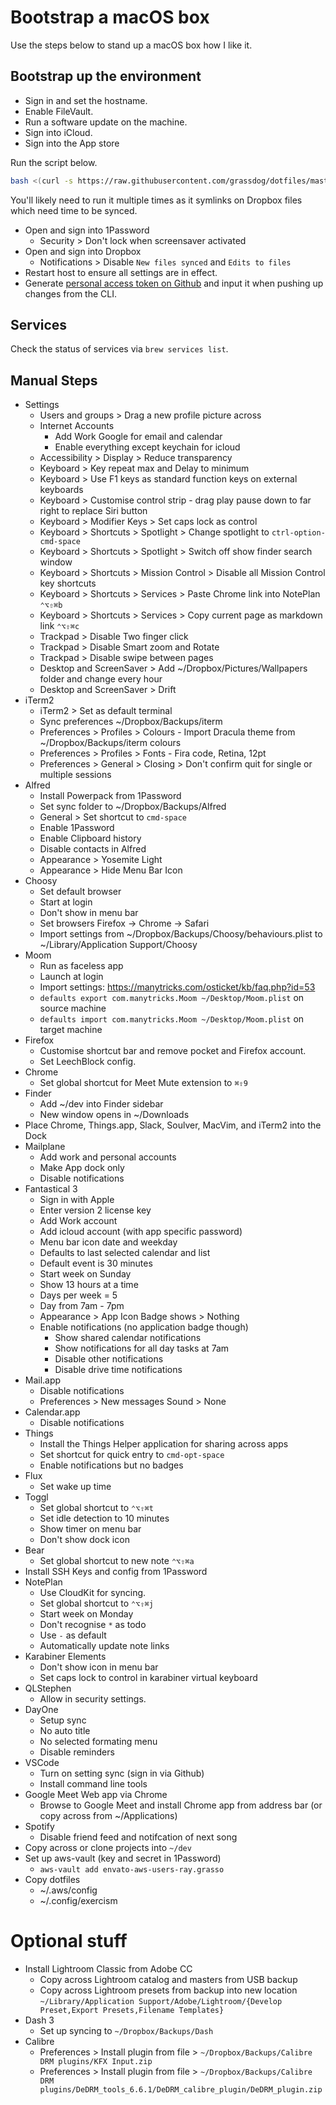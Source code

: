 # Bootstrap a macOS box

Use the steps below to stand up a macOS box how I like it.

## Bootstrap up the environment

- Sign in and set the hostname.
- Enable FileVault.
- Run a software update on the machine.
- Sign into iCloud.
- Sign into the App store

Run the script below.

```sh
bash <(curl -s https://raw.githubusercontent.com/grassdog/dotfiles/master/bootstrap.sh)
```

You'll likely need to run it multiple times as it symlinks on Dropbox files which need time to be synced.


- Open and sign into 1Password
    - Security > Don't lock when screensaver activated
- Open and sign into Dropbox
    - Notifications > Disable `New files synced` and `Edits to files`
- Restart host to ensure all settings are in effect.
- Generate [personal access token on Github](https://github.com/settings/tokens) and input it when pushing up changes from the CLI.

## Services

Check the status of services via `brew services list`.

## Manual Steps

- Settings
    - Users and groups > Drag a new profile picture across
    - Internet Accounts
        - Add Work Google for email and calendar
        - Enable everything except keychain for icloud
    - Accessibility > Display > Reduce transparency
    - Keyboard > Key repeat max and Delay to minimum
    - Keyboard > Use F1 keys as standard function keys on external keyboards
    - Keyboard > Customise control strip - drag play pause down to far right to replace Siri button
    - Keyboard > Modifier Keys > Set caps lock as control
    - Keyboard > Shortcuts > Spotlight > Change spotlight to `ctrl-option-cmd-space`
    - Keyboard > Shortcuts > Spotlight > Switch off show finder search window
    - Keyboard > Shortcuts > Mission Control > Disable all Mission Control key shortcuts
    - Keyboard > Shortcuts > Services > Paste Chrome link into NotePlan `⌃⌥⇧⌘b`
    - Keyboard > Shortcuts > Services > Copy current page as markdown link `⌃⌥⇧⌘c`
    - Trackpad > Disable Two finger click
    - Trackpad > Disable Smart zoom and Rotate
    - Trackpad > Disable swipe between pages
    - Desktop and ScreenSaver > Add ~/Dropbox/Pictures/Wallpapers folder and change every hour
    - Desktop and ScreenSaver > Drift
- iTerm2
    - iTerm2 > Set as default terminal
    - Sync preferences ~/Dropbox/Backups/iterm
    - Preferences > Profiles > Colours - Import Dracula theme from ~/Dropbox/Backups/iterm colours
    - Preferences > Profiles > Fonts - Fira code, Retina, 12pt 
    - Preferences > General > Closing > Don't confirm quit for single or multiple sessions
- Alfred
    - Install Powerpack from 1Password
    - Set sync folder to ~/Dropbox/Backups/Alfred
    - General > Set shortcut to `cmd-space`
    - Enable 1Password
    - Enable Clipboard history
    - Disable contacts in Alfred
    - Appearance > Yosemite Light
    - Appearance > Hide Menu Bar Icon
- Choosy
    - Set default browser
    - Start at login
    - Don't show in menu bar
    - Set browsers Firefox -> Chrome -> Safari
    - Import settings from ~/Dropbox/Backups/Choosy/behaviours.plist to ~/Library/Application Support/Choosy
- Moom
    - Run as faceless app
    - Launch at login
    - Import settings: https://manytricks.com/osticket/kb/faq.php?id=53
    - `defaults export com.manytricks.Moom ~/Desktop/Moom.plist` on source machine
    - `defaults import com.manytricks.Moom ~/Desktop/Moom.plist` on target machine
- Firefox
    - Customise shortcut bar and remove pocket and Firefox account.
    - Set LeechBlock config.
- Chrome
    - Set global shortcut for Meet Mute extension to `⌘⇧9`
- Finder
    - Add ~/dev into Finder sidebar
    - New window opens in ~/Downloads
- Place Chrome, Things.app, Slack, Soulver, MacVim, and iTerm2 into the Dock
- Mailplane
    - Add work and personal accounts
    - Make App dock only
    - Disable notifications
- Fantastical 3
    - Sign in with Apple
    - Enter version 2 license key
    - Add Work account
    - Add icloud account (with app specific password)
    - Menu bar icon date and weekday
    - Defaults to last selected calendar and list
    - Default event is 30 minutes
    - Start week on Sunday
    - Show 13 hours at a time
    - Days per week = 5
    - Day from 7am - 7pm
    - Appearance > App Icon Badge shows > Nothing
    - Enable notifications (no application badge though)
        - Show shared calendar notifications
        - Show notifications for all day tasks at 7am
        - Disable other notifications
        - Disable drive time notifications
- Mail.app
    - Disable notifications
    - Preferences > New messages Sound > None
- Calendar.app
    - Disable notifications
- Things
    - Install the Things Helper application for sharing across apps
    - Set shortcut for quick entry to `cmd-opt-space`
    - Enable notifications but no badges
- Flux
    - Set wake up time
- Toggl
    - Set global shortcut to `⌃⌥⇧⌘t` 
    - Set idle detection to 10 minutes
    - Show timer on menu bar
    - Don't show dock icon
- Bear
    - Set global shortcut to new note `⌃⌥⇧⌘a` 
- Install SSH Keys and config from 1Password
- NotePlan
    - Use CloudKit for syncing.
    - Set global shortcut to `⌃⌥⇧⌘j` 
    - Start week on Monday
    - Don't recognise `*` as todo
    - Use `-` as default
    - Automatically update note links
- Karabiner Elements
    - Don't show icon in menu bar
    - Set caps lock to control in karabiner virtual keyboard
- QLStephen
    - Allow in security settings.
- DayOne
    - Setup sync
    - No auto title
    - No selected formating menu
    - Disable reminders
- VSCode
    - Turn on setting sync (sign in via Github)
    - Install command line tools
- Google Meet Web app via Chrome
    - Browse to Google Meet and install Chrome app from address bar (or copy across from ~/Applications)
- Spotify
    - Disable friend feed and notifcation of next song
- Copy across or clone projects into `~/dev`
- Set up aws-vault (key and secret in 1Password)
    - `aws-vault add envato-aws-users-ray.grasso`
- Copy dotfiles
    - ~/.aws/config
    - ~/.config/exercism

# Optional stuff

- Install Lightroom Classic from Adobe CC
    - Copy across Lightroom catalog and masters from USB backup
    - Copy across Lightroom presets from backup into new location `~/Library/Application Support/Adobe/Lightroom/{Develop Preset,Export Presets,Filename Templates}`
- Dash 3
    - Set up syncing to `~/Dropbox/Backups/Dash`
- Calibre
    - Preferences > Install plugin from file > `~/Dropbox/Backups/Calibre DRM plugins/KFX Input.zip`
    - Preferences > Install plugin from file > `~/Dropbox/Backups/Calibre DRM plugins/DeDRM_tools_6.6.1/DeDRM_calibre_plugin/DeDRM_plugin.zip`

